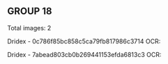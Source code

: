 ## GROUP 18
Total images: 2  

Dridex - 0c786f85bc858c5ca79fb817986c3714
OCR:   

Dridex - 7abead803cb0b269441153efda6813c3
OCR:   

